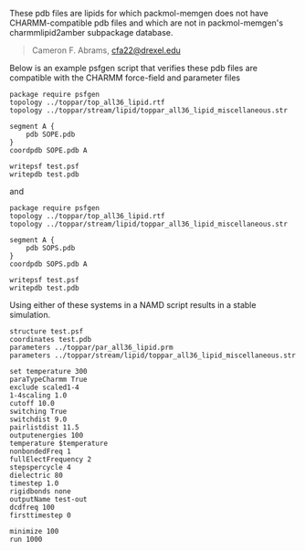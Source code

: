 These pdb files are lipids for which packmol-memgen does not have CHARMM-compatible pdb files
and which are not in packmol-memgen's charmmlipid2amber subpackage database.

> Cameron F. Abrams, <cfa22@drexel.edu>


Below is an example psfgen script that verifies these pdb files
are compatible with the CHARMM force-field and parameter files
```
package require psfgen
topology ../toppar/top_all36_lipid.rtf
topology ../toppar/stream/lipid/toppar_all36_lipid_miscellaneous.str

segment A {
    pdb SOPE.pdb
}
coordpdb SOPE.pdb A 

writepsf test.psf 
writepdb test.pdb
```

and

```
package require psfgen
topology ../toppar/top_all36_lipid.rtf
topology ../toppar/stream/lipid/toppar_all36_lipid_miscellaneous.str

segment A {
    pdb SOPS.pdb
}
coordpdb SOPS.pdb A 

writepsf test.psf 
writepdb test.pdb
```

Using either of these systems in a NAMD script results in a stable simulation.

```
structure test.psf
coordinates test.pdb
parameters ../toppar/par_all36_lipid.prm
parameters ../toppar/stream/lipid/toppar_all36_lipid_miscellaneous.str

set temperature 300
paraTypeCharmm True
exclude scaled1-4
1-4scaling 1.0
cutoff 10.0
switching True
switchdist 9.0
pairlistdist 11.5
outputenergies 100
temperature $temperature
nonbondedFreq 1
fullElectFrequency 2
stepspercycle 4
dielectric 80
timestep 1.0
rigidbonds none
outputName test-out
dcdfreq 100
firsttimestep 0

minimize 100
run 1000
```